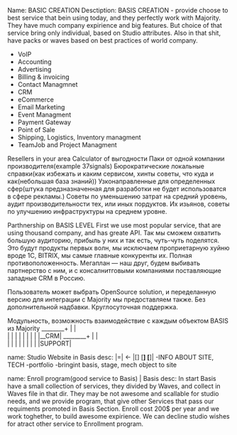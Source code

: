 Name: BASIC CREATION
Desctiption: BASIS CREATION - provide choose to best service that bein using today, and they perfectly work with Majority. 
They have much company expirience and big features. But choice of that service bring only individual, based on Studio attributes.
Also in that shit, have packs or waves based on best practices of world company.

- VoIP
- Accounting 
- Advertising
- Billing & invoicing
- Contact Managmnet
- CRM 
- eCommerce
- Email Marketing
- Event Managment
- Payment Gateway
- Point of Sale
- Shipping, Logistics, Inventory managment
- TeamJob and Project Managment

Resellers in your area
Calculator of выгодности
Паки от одной компании производителя(example 37signals)
Бюрократические локальные справки(как избежать и каким сервисом, хинты советы, что куда и как(небольшая база знаний))
Узконаправленные для определенных сфер(штука предзназначенная для разработки не будет использоватся в сфере рекламы.)
Советы по уменьшению затрат на средний уровень, аудит производительности тех, или иных пордуктов. Их изьянов, советы по улучшению инфраструктуры на среднем уровне.

Parthnership on BASIS LEVEL
First we use most popular service, that are using thousand company, and has greate API.
Так мы сможем охватить большую аудиторию, прибыль у них и так есть, чуть-чуть поделятся.
Это будут продукты первых волн, мы исключаем проприетарную хуйню вроде 1C, BITRIX, мы самые главные конкуренты их. Полная противоположенность.
Мегаплан — наш друг, будем выбивать партнерство с ним, и с консалнитговыми компаниями поставляющие западные CRM в Россию.

Пользователь может выбрать OpenSource solution, и переделанную версию для интеграции с Majority мы предоставляем также. Без дополнительной надбавки. Круглосуточная поддержка. 

Модульность,  возможность взаимодействие с каждым объектом BASIS из Majority
________+
|	|	
|	|
|	|
|	|
|	|
|__CRM|
________+
|	   |	
|	   |
|	   |
|	   |
|	   |
|SUPPORT|

name: Studio Website in Basis
desc:
|=|    <-       |[] [**] [**]| 
-INFO ABOUT SITE, TECH
-portfolio
-bringint basis, stage, mech object to site

name: Enroll program(good service to Basis) | Basis
desc: In start Basis have a small collection of services, they divided by Waves, and collect in Waves file in that dir.
They may be not awesome and scallable for studio needs, and we provide program, that give other Services that pass our requiments promoted in Basis Section. Enroll cost 200$ per year and we work toghether, to build awesome expirience. We can decline studio wishes for atract other service to Enrollment program.